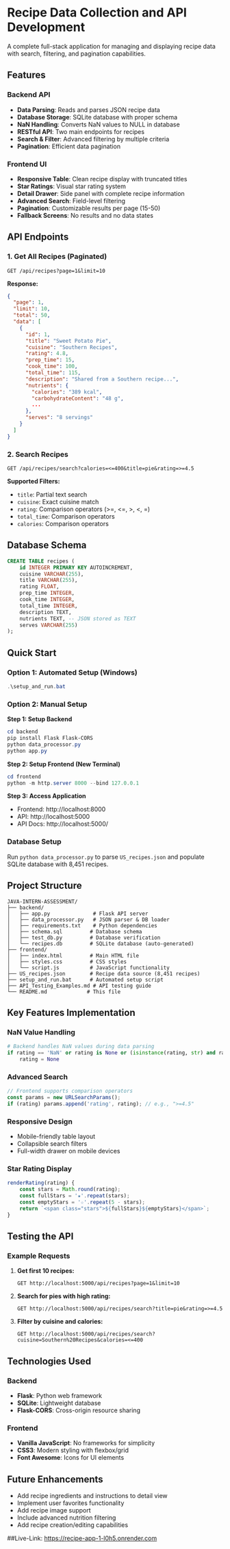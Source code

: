 # Recipe Data Collection and API Development

A complete full-stack application for managing and displaying recipe data with search, filtering, and pagination capabilities.

## Features

### Backend API
- **Data Parsing**: Reads and parses JSON recipe data
- **Database Storage**: SQLite database with proper schema
- **NaN Handling**: Converts NaN values to NULL in database
- **RESTful API**: Two main endpoints for recipes
- **Search & Filter**: Advanced filtering by multiple criteria
- **Pagination**: Efficient data pagination

### Frontend UI
- **Responsive Table**: Clean recipe display with truncated titles
- **Star Ratings**: Visual star rating system
- **Detail Drawer**: Side panel with complete recipe information
- **Advanced Search**: Field-level filtering
- **Pagination**: Customizable results per page (15-50)
- **Fallback Screens**: No results and no data states

## API Endpoints

### 1. Get All Recipes (Paginated)
```
GET /api/recipes?page=1&limit=10
```

**Response:**
```json
{
  "page": 1,
  "limit": 10,
  "total": 50,
  "data": [
    {
      "id": 1,
      "title": "Sweet Potato Pie",
      "cuisine": "Southern Recipes",
      "rating": 4.8,
      "prep_time": 15,
      "cook_time": 100,
      "total_time": 115,
      "description": "Shared from a Southern recipe...",
      "nutrients": {
        "calories": "389 kcal",
        "carbohydrateContent": "48 g",
        ...
      },
      "serves": "8 servings"
    }
  ]
}
```

### 2. Search Recipes
```
GET /api/recipes/search?calories=<=400&title=pie&rating=>=4.5
```

**Supported Filters:**
- `title`: Partial text search
- `cuisine`: Exact cuisine match
- `rating`: Comparison operators (>=, <=, >, <, =)
- `total_time`: Comparison operators
- `calories`: Comparison operators

## Database Schema

```sql
CREATE TABLE recipes (
    id INTEGER PRIMARY KEY AUTOINCREMENT,
    cuisine VARCHAR(255),
    title VARCHAR(255),
    rating FLOAT,
    prep_time INTEGER,
    cook_time INTEGER,
    total_time INTEGER,
    description TEXT,
    nutrients TEXT, -- JSON stored as TEXT
    serves VARCHAR(255)
);
```

## Quick Start

### Option 1: Automated Setup (Windows)
```powershell
.\setup_and_run.bat
```

### Option 2: Manual Setup

**Step 1: Setup Backend**
```powershell
cd backend
pip install Flask Flask-CORS
python data_processor.py
python app.py
```

**Step 2: Setup Frontend (New Terminal)**
```powershell
cd frontend
python -m http.server 8000 --bind 127.0.0.1
```

**Step 3: Access Application**
- Frontend: http://localhost:8000
- API: http://localhost:5000
- API Docs: http://localhost:5000/

### Database Setup

Run `python data_processor.py` to parse `US_recipes.json` and populate SQLite database with 8,451 recipes.

## Project Structure

```
JAVA-INTERN-ASSESSMENT/
├── backend/
│   ├── app.py              # Flask API server
│   ├── data_processor.py   # JSON parser & DB loader
│   ├── requirements.txt    # Python dependencies
│   ├── schema.sql         # Database schema
│   ├── test_db.py         # Database verification
│   └── recipes.db         # SQLite database (auto-generated)
├── frontend/
│   ├── index.html         # Main HTML file
│   ├── styles.css         # CSS styles
│   └── script.js          # JavaScript functionality
├── US_recipes.json        # Recipe data source (8,451 recipes)
├── setup_and_run.bat      # Automated setup script
├── API_Testing_Examples.md # API testing guide
└── README.md             # This file
```

## Key Features Implementation

### NaN Value Handling
```python
# Backend handles NaN values during data parsing
if rating == 'NaN' or rating is None or (isinstance(rating, str) and rating.lower() == 'nan'):
    rating = None
```

### Advanced Search
```javascript
// Frontend supports comparison operators
const params = new URLSearchParams();
if (rating) params.append('rating', rating); // e.g., ">=4.5"
```

### Responsive Design
- Mobile-friendly table layout
- Collapsible search filters
- Full-width drawer on mobile devices

### Star Rating Display
```javascript
renderRating(rating) {
    const stars = Math.round(rating);
    const fullStars = '★'.repeat(stars);
    const emptyStars = '☆'.repeat(5 - stars);
    return `<span class="stars">${fullStars}${emptyStars}</span>`;
}
```

## Testing the API

### Example Requests

1. **Get first 10 recipes:**
   ```
   GET http://localhost:5000/api/recipes?page=1&limit=10
   ```

2. **Search for pies with high rating:**
   ```
   GET http://localhost:5000/api/recipes/search?title=pie&rating=>=4.5
   ```

3. **Filter by cuisine and calories:**
   ```
   GET http://localhost:5000/api/recipes/search?cuisine=Southern%20Recipes&calories=<=400
   ```

## Technologies Used

### Backend
- **Flask**: Python web framework
- **SQLite**: Lightweight database
- **Flask-CORS**: Cross-origin resource sharing

### Frontend
- **Vanilla JavaScript**: No frameworks for simplicity
- **CSS3**: Modern styling with flexbox/grid
- **Font Awesome**: Icons for UI elements

## Future Enhancements

- Add recipe ingredients and instructions to detail view
- Implement user favorites functionality
- Add recipe image support
- Include advanced nutrition filtering
- Add recipe creation/editing capabilities


##Live-Link: https://recipe-app-1-l0h5.onrender.com
